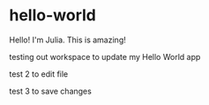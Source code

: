 # hello-world

Hello! 
I'm Julia.
This is amazing! 

testing out workspace to update my Hello World app 

test 2 to edit file 

test 3 to save changes 